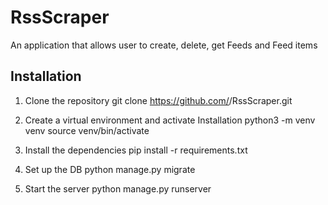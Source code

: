 # RssScraper
An application that allows user to  create, delete, get Feeds and Feed items


## Installation

1. Clone the repository
    git clone  https://github.com/<username>/RssScraper.git

2. Create a virtual environment and activate Installation
 python3 -m venv venv
    source venv/bin/activate

3. Install the dependencies
    pip install -r requirements.txt

4. Set up the DB
    python manage.py migrate

5. Start the server
    python manage.py runserver


